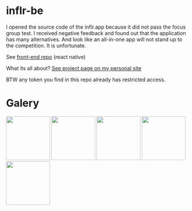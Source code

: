 # inflr-be

I opened the source code of the inflr.app because it did not pass the focus group test. I received negative feedback and found out that the application has many alternatives. And look like an all-in-one app will not stand up to the competition. It is unfortunate.

See [front-end repo](https://github.com/kiselev-nikolay/inflr-fe) (react native)

What its all about? [See project page on my personal site](https://nikolai.works/inflrappv1)

BTW any token you find in this repo already has restricted access.

# Galery

<p float="left">
  <img src="https://user-images.githubusercontent.com/55307887/128592343-fb51cfad-8f23-4b1e-adc4-c5603c9889a3.jpg" width="120" />
  <img src="https://user-images.githubusercontent.com/55307887/128592350-6656b8c6-8016-47d6-8eea-bab3374b2f09.jpg" width="120" />
  <img src="https://user-images.githubusercontent.com/55307887/128592352-3939a503-e9ff-429f-82c0-440181697dab.jpg" width="120" />
  <img src="https://user-images.githubusercontent.com/55307887/128592354-74cc5a35-f801-4044-a9ac-41d94a795687.jpg" width="120" />
  <img src="https://user-images.githubusercontent.com/55307887/128592355-e8cf3da1-723a-4387-a8ae-41c09c3144f6.jpg" width="120" />
</p>
